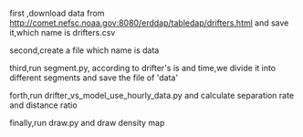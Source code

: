 first ,download data from http://comet.nefsc.noaa.gov:8080/erddap/tabledap/drifters.html and save it,which name is drifters.csv

second,create a file which name is data

third,run segment.py, according to drifter's is and time,we divide it into different segments and save the file of 'data'

forth,run drifter_vs_model_use_hourly_data.py and calculate separation rate and distance ratio

finally,run draw.py and draw density map

